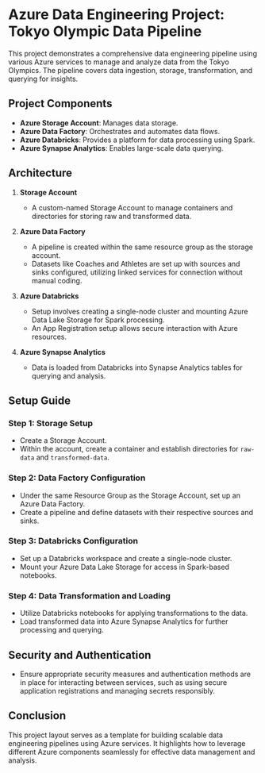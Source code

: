 # Azure Data Engineering Project: Tokyo Olympic Data Pipeline

This project demonstrates a comprehensive data engineering pipeline using various Azure services to manage and analyze data from the Tokyo Olympics. The pipeline covers data ingestion, storage, transformation, and querying for insights.

## Project Components

- **Azure Storage Account**: Manages data storage.
- **Azure Data Factory**: Orchestrates and automates data flows.
- **Azure Databricks**: Provides a platform for data processing using Spark.
- **Azure Synapse Analytics**: Enables large-scale data querying.

## Architecture

1. **Storage Account**
    - A custom-named Storage Account to manage containers and directories for storing raw and transformed data.

2. **Azure Data Factory**
    - A pipeline is created within the same resource group as the storage account.
    - Datasets like Coaches and Athletes are set up with sources and sinks configured, utilizing linked services for connection without manual coding.

3. **Azure Databricks**
    - Setup involves creating a single-node cluster and mounting Azure Data Lake Storage for Spark processing.
    - An App Registration setup allows secure interaction with Azure resources.

4. **Azure Synapse Analytics**
    - Data is loaded from Databricks into Synapse Analytics tables for querying and analysis.

## Setup Guide

### Step 1: Storage Setup
- Create a Storage Account.
- Within the account, create a container and establish directories for `raw-data` and `transformed-data`.

### Step 2: Data Factory Configuration
- Under the same Resource Group as the Storage Account, set up an Azure Data Factory.
- Create a pipeline and define datasets with their respective sources and sinks.

### Step 3: Databricks Configuration
- Set up a Databricks workspace and create a single-node cluster.
- Mount your Azure Data Lake Storage for access in Spark-based notebooks.

### Step 4: Data Transformation and Loading
- Utilize Databricks notebooks for applying transformations to the data.
- Load transformed data into Azure Synapse Analytics for further processing and querying.

## Security and Authentication
- Ensure appropriate security measures and authentication methods are in place for interacting between services, such as using secure application registrations and managing secrets responsibly.

## Conclusion
This project layout serves as a template for building scalable data engineering pipelines using Azure services. It highlights how to leverage different Azure components seamlessly for effective data management and analysis.

